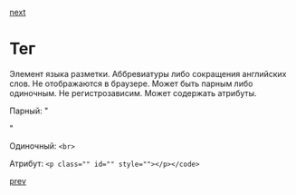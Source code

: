 <a href="07.md">next</a>

<h1>Тег</h1>

<div>
    Элемент языка разметки. Аббревиатуры либо сокращения английских слов. Не отображаются в браузере.
    Может быть парным либо одиночным. Не регистрозависим. Может содержать атрибуты.
</div>

Парный: "<p> </p>"

Одиночный: ```<br>```

Атрибут: ```<p class="" id="" style=""></p></code>```

<a href="05.md">prev</a>